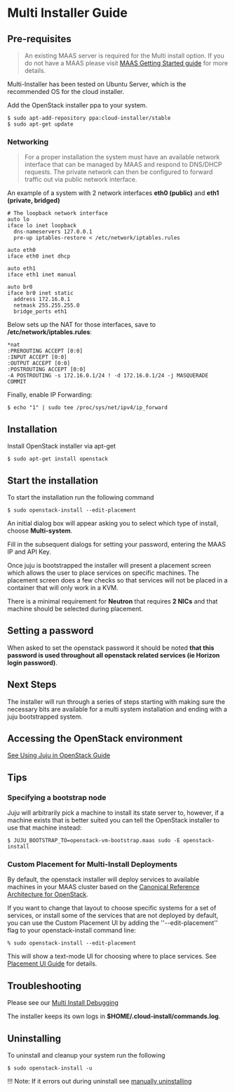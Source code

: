 # Multi Installer Guide

## Pre-requisites

> An existing MAAS server is required for the Multi install option. If you do
> not have a MAAS please visit
> [MAAS Getting Started guide](http://maas.ubuntu.com/docs1.8/install.html)
> for more details.

Multi-Installer has been tested on Ubuntu Server, which is the recommended OS for the cloud installer.

Add the OpenStack installer ppa to your system.

```
$ sudo apt-add-repository ppa:cloud-installer/stable
$ sudo apt-get update
```

### Networking

> For a proper installation the system must have an available network interface that can be managed by MAAS and respond to DNS/DHCP requests. The private network can then be configured to forward traffic out via public network interface.

An example of a system with 2 network interfaces **eth0 (public)** and **eth1 (private, bridged)**

```
# The loopback network interface
auto lo
iface lo inet loopback
  dns-nameservers 127.0.0.1
  pre-up iptables-restore < /etc/network/iptables.rules

auto eth0
iface eth0 inet dhcp

auto eth1
iface eth1 inet manual

auto br0
iface br0 inet static
  address 172.16.0.1
  netmask 255.255.255.0
  bridge_ports eth1
```

Below sets up the NAT for those interfaces, save to **/etc/network/iptables.rules**:

```
*nat
:PREROUTING ACCEPT [0:0]
:INPUT ACCEPT [0:0]
:OUTPUT ACCEPT [0:0]
:POSTROUTING ACCEPT [0:0]
-A POSTROUTING -s 172.16.0.1/24 ! -d 172.16.0.1/24 -j MASQUERADE
COMMIT
```

Finally, enable IP Forwarding:

```
$ echo "1" | sudo tee /proc/sys/net/ipv4/ip_forward
```

## Installation

Install OpenStack installer via apt-get

```
$ sudo apt-get install openstack
```

## Start the installation

To start the installation run the following command

```
$ sudo openstack-install --edit-placement
```

An initial dialog box will appear asking you to select which type of install, choose **Multi-system**.

Fill in the subsequent dialogs for setting your password, entering the MAAS IP and API Key.

Once juju is bootstrapped the installer will present a placement screen which
allows the user to place services on specific machines. The placement screen
does a few checks so that services will not be placed in a container that will
only work in a KVM.

There is a minimal requirement for **Neutron** that requires **2 NICs** and that
machine should be selected during placement.

## Setting a password

When asked to set the openstack password it should be noted **that this password
is used throughout all openstack related services (ie Horizon login password)**.

## Next Steps

The installer will run through a series of steps starting with making sure the
necessary bits are available for a multi system installation and ending with a
juju bootstrapped system.

## Accessing the OpenStack environment

[See Using Juju in OpenStack Guide](https://wiki.ubuntu.com/OpenStack/Installer/using-juju)

## Tips

### Specifying a bootstrap node

Juju will arbitrarily pick a machine to install its state server to, however, if
a machine exists that is better suited you can tell the OpenStack installer to
use that machine instead:

```
$ JUJU_BOOTSTRAP_TO=openstack-vm-bootstrap.maas sudo -E openstack-install
```

### Custom Placement for Multi-Install Deployments

By default, the openstack installer will deploy services to available machines in your MAAS cluster based on the [Canonical Reference Architecture for OpenStack](https://jujucharms.com/openstack).

If you want to change that layout to choose specific systems for a set of services, or install some of the services that are not deployed by default, you can use the Custom Placement UI by adding the ''--edit-placement'' flag to your openstack-install command line:

```
% sudo openstack-install --edit-placement
```

This will show a text-mode UI for choosing where to place services. See [Placement UI Guide](https://wiki.ubuntu.com/OpenStack/Installer/service-placement) for details.


## Troubleshooting

Please see our [Multi Install Debugging](https://wiki.ubuntu.com/OpenStack/Installer/debugging/multi-install)

The installer keeps its own logs in **$HOME/.cloud-install/commands.log**.

## Uninstalling

To uninstall and cleanup your system run the following

```
$ sudo openstack-install -u
```

!!! Note: If it errors out during uninstall see [manually uninstalling](https://wiki.ubuntu.com/OpenStack/Installer/debugging)
